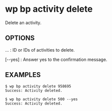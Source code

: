 # wp bp activity delete

Delete an activity.

## OPTIONS

<activity-id>...
: ID or IDs of activities to delete.

[--yes]
: Answer yes to the confirmation message.

## EXAMPLES

	$ wp bp activity delete 958695
	Success: Activity deleted.

	$ wp bp activity delete 500 --yes
	Success: Activity deleted.
